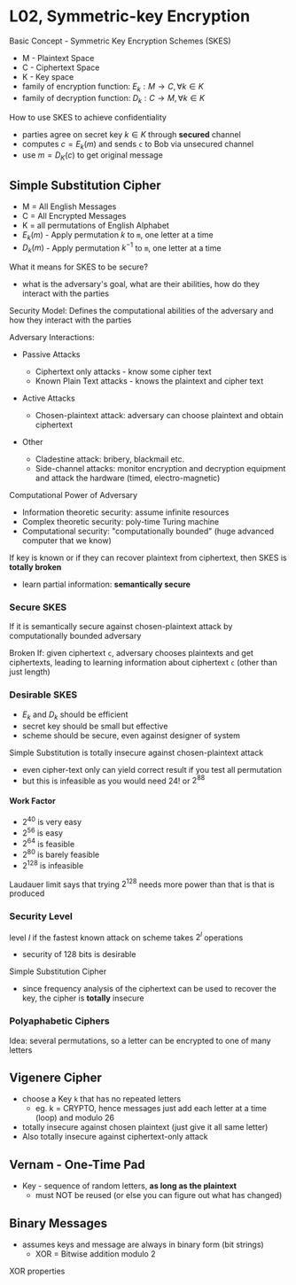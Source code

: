 
# L02, Symmetric-key Encryption

Basic Concept - Symmetric Key Encryption Schemes (SKES)
- M - Plaintext Space
- C - Ciphertext Space
- K - Key space
- family of encryption function: $E_k : M \rightarrow C, \forall k \in K$
- family of decryption function: $D_k : C \rightarrow M, \forall k \in K$

How to use SKES to achieve confidentiality
- parties agree on secret key $k \in K$ through **secured** channel
- computes $c = E_k(m)$ and sends `c` to Bob via unsecured channel
- use $m = D_K(c)$ to get original message

## Simple Substitution Cipher
- M = All English Messages
- C = All Encrypted Messages
- K = all permutations of English Alphabet
- $E_k(m)$ - Apply permutation $k$ to `m`, one letter at a time
- $D_k(m)$ - Apply permutation $k^{-1}$ to `m`, one letter at a time

What it means for SKES to be secure?
- what is the adversary's goal, what are their abilities, how do they interact with the parties

Security Model: Defines the computational abilities of the adversary and how they interact with the parties

Adversary Interactions:
- Passive Attacks
  - Ciphertext only attacks - know some cipher text
  - Known Plain Text attacks - knows the plaintext and cipher text

- Active Attacks
  - Chosen-plaintext attack: adversary can choose plaintext and obtain ciphertext

- Other
  - Cladestine attack: bribery, blackmail etc.
  - Side-channel attacks: monitor encryption and decryption equipment and attack the hardware (timed, electro-magnetic)

Computational Power of Adversary
- Information theoretic security: assume infinite resources
- Complex theoretic security: poly-time Turing machine
- Computational security: "computationally bounded" (huge advanced computer that we know)

If key is known or if they can recover plaintext from ciphertext, then SKES is **totally broken**
- learn partial information: **semantically secure**

### Secure SKES
If it is semantically secure against chosen-plaintext attack by computationally bounded adversary

Broken If: given ciphertext `c`, adversary chooses plaintexts and get ciphertexts, leading to learning information about ciphertext `c` (other than just length)

### Desirable SKES
- $E_k$ and $D_k$ should be efficient
- secret key should be small but effective
- scheme should be secure, even against designer of system

Simple Substitution is totally insecure against chosen-plaintext attack
- even cipher-text only can yield correct result if you test all permutation
- but this is infeasible as you would need $24!$ or $2^{88}$

#### Work Factor
- $2^{40}$ is very easy
- $2^{56}$ is easy
- $2^{64}$ is feasible
- $2^{80}$ is barely feasible
- $2^{128}$ is infeasible

Laudauer limit says that trying $2^{128}$ needs more power than that is that is produced

### Security Level
level $l$ if the fastest known attack on scheme takes $2^l$ operations
- security of 128 bits is desirable

Simple Substitution Cipher
- since frequency analysis of the ciphertext can be used to recover the key, the cipher is **totally** insecure

### Polyaphabetic Ciphers
Idea: several permutations, so a letter can be encrypted to one of many letters

## Vigenere Cipher
- choose a Key `k` that has no repeated letters
  - eg. k = CRYPTO, hence messages just add each letter at a time (loop) and modulo 26
- totally insecure against chosen plaintext (just give it all same letter)
- Also totally insecure against ciphertext-only attack

## Vernam - One-Time Pad
- Key - sequence of random letters, **as long as the plaintext**
  - must NOT be reused (or else you can figure out what has changed)


## Binary Messages
- assumes keys and message are always in binary form (bit strings)
  - XOR = Bitwise addition modulo 2

XOR properties



